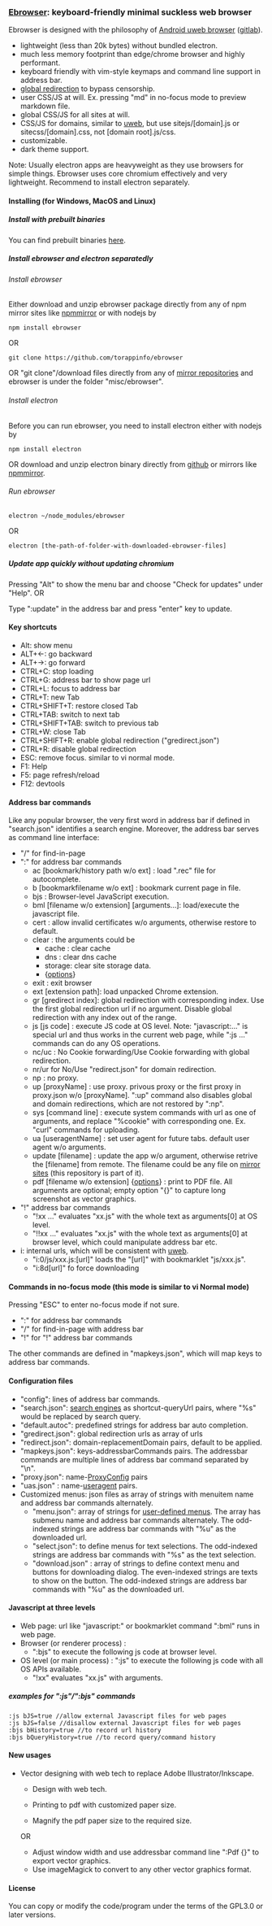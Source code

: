 ### [Ebrowser](https://github.com/torappinfo/ebrowser): keyboard-friendly minimal suckless web browser
Ebrowser is designed with the philosophy of [Android uweb browser](https://github.com/torappinfo/uweb) ([gitlab](https://gitlab.com/jamesfengcao/uweb)).

- lightweight (less than 20k bytes) without bundled electron.
- much less memory footprint than edge/chrome browser and highly performant.
- keyboard friendly with vim-style keymaps and command line support in address bar.
- <a href="https://uweb.surge.sh/en/redirect/index.html#" onclick="if(notRepo()){location='../redirect/index.html#';return false;}">global redirection</a> to bypass censorship.
- user CSS/JS at will. Ex. pressing "md" in no-focus mode to preview markdown file.
- global CSS/JS for all sites at will.
- CSS/JS for domains, similar to [uweb](https://jamesfengcao.gitlab.io/uweb/en/sitejs/index.html), but use sitejs/[domain].js or sitecss/[domain].css, not [domain root].js/css.
- customizable.
- dark theme support.

Note: Usually electron apps are heavyweight as they use browsers for simple things. Ebrowser uses core chromium effectively and very lightweight. Recommend to install electron separately.

#### Installing (for Windows, MacOS and Linux)
##### Install with prebuilt binaries
You can find prebuilt binaries [here](https://github.com/torappinfo/ebrowser/releases).

##### Install ebrowser and electron separatedly
###### Install ebrowser
Either download and unzip ebrowser package directly from any of npm mirror sites like [npmmirror](https://npmmirror.com/package/ebrowser) or with nodejs by

    npm install ebrowser

OR

    git clone https://github.com/torappinfo/ebrowser

OR "git clone"/download files directly from any of [mirror repositories](https://gitlab.com/jamesfengcao/uweb/-/blob/master/en/mirrors.md) and ebrowser is under the folder "misc/ebrowser".

###### Install electron
Before you can run ebrowser, you need to install electron either with nodejs by

    npm install electron

OR download and unzip electron binary directly from [github](https://github.com/electron/electron/releases) or mirrors like [npmmirror](https://registry.npmmirror.com/binary.html?path=electron).

###### Run ebrowser

    electron ~/node_modules/ebrowser

OR

    electron [the-path-of-folder-with-downloaded-ebrowser-files]

##### Update app quickly without updating chromium
Pressing "Alt" to show the menu bar and choose "Check for updates" under "Help". OR

Type ":update" in the address bar and press "enter" key to update.

#### Key shortcuts
- Alt: show menu
- ALT+<-: go backward
- ALT+->: go forward
- CTRL+C: stop loading
- CTRL+G: address bar to show page url
- CTRL+L: focus to address bar
- CTRL+T: new Tab
- CTRL+SHIFT+T: restore closed Tab
- CTRL+TAB: switch to next tab
- CTRL+SHIFT+TAB: switch to previous tab
- CTRL+W: close Tab
- CTRL+SHIFT+R: enable global redirection ("gredirect.json")
- CTRL+R: disable global redirection
- ESC: remove focus. similar to vi normal mode.
- F1: Help
- F5: page refresh/reload
- F12: devtools

#### Address bar commands
Like any popular browser, the very first word in address bar if defined in "search.json" identifies a search engine. Moreover, the address bar serves as command line interface:
- "/" for find-in-page
- ":" for address bar commands
  - ac [bookmark/history path w/o ext] : load ".rec" file for autocomplete.
  - b [bookmarkfilename w/o ext] : bookmark current page in file.
  - bjs : Browser-level JavaScript execution.
  - bml [filename w/o extension] [arguments...]: load/execute the javascript file.
  - cert : allow invalid certificates w/o arguments, otherwise restore to default.
  - clear : the arguments could be
    - cache : clear cache
    - dns : clear dns cache
    - storage: clear site storage data.
    - {[options](https://www.electronjs.org/docs/latest/api/session#sescleardataoptions)}
  - exit : exit browser
  - ext [extension path]: load unpacked Chrome extension.
  - gr [gredirect index]: global redirection with corresponding index. Use the first global redirection url if no argument. Disable global redirection with any index out of the range.
  - js [js code] : execute JS code at OS level. Note: "javascript:..." is special url and thus works in the current web page, while ":js ..." commands can do any OS operations. 
  - nc/uc : No Cookie forwarding/Use Cookie forwarding with global redirection.
  - nr/ur for No/Use "redirect.json" for domain redirection.
  - np : no proxy.
  - up [proxyName] : use proxy. privous proxy or the first proxy in proxy.json w/o [proxyName]. ":up" command also disables global and domain redirections, which are not restored by ":np".
  - sys [command line] : execute system commands with url as one of arguments, and replace "%cookie" with corresponding one. Ex. "curl" commands for uploading.
  - ua [useragentName] : set user agent for future tabs. default user agent w/o arguments.
  - update [filename] : update the app w/o argument, otherwise retrive the [filename] from remote. The filename could be any file on [mirror sites](https://jamesfengcao.gitlab.io/uweb/en/readme/index.html) (this repository is part of it).
  - pdf [filename w/o extension] {[options](https://www.electronjs.org/docs/latest/api/web-contents#contentsprinttopdfoptions)} : print to PDF file. All arguments are optional; empty option "{}" to capture long screenshot as vector graphics.
- "!" address bar commands  
  - "!xx ..." evaluates "xx.js" with the whole text as arguments[0] at OS level.
  - "!!xx ..." evaluates "xx.js" with the whole text as arguments[0] at browser level, which could manipulate address bar etc.
- i: internal urls, which will be consistent with [uweb](https://jamesfengcao.gitlab.io/uweb/en/links/index.html).
  - "i:0/js/xxx.js:[url]" loads the "[url]" with bookmarklet "js/xxx.js".
  - "i:8d[url]" fo force downloading

#### Commands in no-focus mode (this mode is similar to vi Normal mode)
Pressing "ESC" to enter no-focus mode if not sure.
- ":" for address bar commands
- "/" for find-in-page with address bar
- "!" for "!" address bar commands

The other commands are defined in "mapkeys.json", which will map keys to address bar commands.

#### Configuration files
- "config": lines of address bar commands.
- "search.json": <a href="https://jamesfengcao.gitlab.io/uweb/en/search/index.html" onclick="if(notRepo()){location='../search/index.html#';return false;}">search engines</a> as shortcut-queryUrl pairs, where "%s" would be replaced by search query.
- "default.autoc": predefined strings for address bar auto completion.
- "gredirect.json": global redirection urls as array of urls
- "redirect.json": domain-replacementDomain pairs, default to be applied.
- "mapkeys.json": keys-addressbarCommands pairs. The addressbar commands are multiple lines of address bar command separated by "\n".
- "proxy.json": name-[ProxyConfig](https://www.electronjs.org/docs/latest/api/structures/proxy-config) pairs
- "uas.json" : name-<a href="https://jamesfengcao.gitlab.io/uweb/en/useragents/index.html" onclick="if(notRepo()){location='../useragents/index.html#';return false;}">useragent</a> pairs.
- Customized menus: json files as array of strings with menuitem name and address bar commands alternately.
  - "menu.json": array of strings for <a href="https://jamesfengcao.gitlab.io/uweb/en/urls/index.html" onclick="if(notRepo()){location='../urls/index.html#';return false;}">user-defined menus</a>. The array has submenu name and address bar commands alternately. The odd-indexed strings are address bar commands with "%u" as the downloaded url.
  - "select.json": to define menus for text selections. The odd-indexed strings are address bar commands with "%s" as the text selection.
  - "download.json" : array of strings to define context menu and buttons for downloading dialog. The even-indexed strings are texts to show on the button. The odd-indexed strings are address bar commands with "%u" as the downloaded url.

#### Javascript at three levels
- Web page: url like "javascript:" or bookmarklet command ":bml" runs in web page.
- Browser (or renderer process) :
  - ":bjs" to execute the following js code at browser level.
- OS level (or main process) : ":js" to execute the following js code with all OS APIs available.
  - "!xx" evaluates "xx.js" with arguments.

##### examples for ":js"/":bjs" commands

    :js bJS=true //allow external Javascript files for web pages
    :js bJS=false //disallow external Javascript files for web pages
    :bjs bHistory=true //to record url history
    :bjs bQueryHistory=true //to record query/command history

#### New usages
- Vector designing with web tech to replace Adobe Illustrator/Inkscape.
  - Design with web tech.
  
  - Printing to pdf with customized paper size.
  - Magnify the pdf paper size to the required size.

  OR
  
  - Adjust window width and use addressbar command line ":Pdf {}" to export vector graphics.
  - Use imageMagick to convert to any other vector graphics format.

#### License
You can copy or modify the code/program under the terms of the GPL3.0 or later versions.